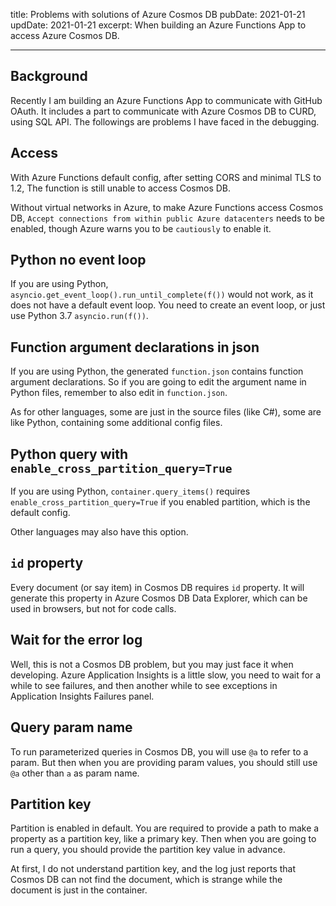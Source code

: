 title: Problems with solutions of Azure Cosmos DB
pubDate: 2021-01-21
updDate: 2021-01-21
excerpt: When building an Azure Functions App to access Azure Cosmos DB.

---

## Background

Recently I am building an Azure Functions App to communicate with GitHub OAuth.
It includes a part to communicate with Azure Cosmos DB to CURD, using SQL API.
The followings are problems I have faced in the debugging.

## Access

With Azure Functions default config, after setting CORS and minimal TLS to 1.2,
The function is still unable to access Cosmos DB.

Without virtual networks in Azure, to make Azure Functions access Cosmos DB,
`Accept connections from within public Azure datacenters` needs to be enabled,
though Azure warns you to be `cautiously` to enable it.

## Python no event loop

If you are using Python, `asyncio.get_event_loop().run_until_complete(f())` would not work,
as it does not have a default event loop.
You need to create an event loop, or just use Python 3.7 `asyncio.run(f())`.

## Function argument declarations in json

If you are using Python, the generated `function.json` contains function argument declarations.
So if you are going to edit the argument name in Python files, remember to also edit in `function.json`.

As for other languages, some are just in the source files (like C#),
some are like Python, containing some additional config files.

## Python query with `enable_cross_partition_query=True`

If you are using Python, `container.query_items()` requires `enable_cross_partition_query=True`
if you enabled partition, which is the default config.

Other languages may also have this option.

## `id` property

Every document (or say item) in Cosmos DB requires `id` property.
It will generate this property in Azure Cosmos DB Data Explorer, which can be used in browsers,
but not for code calls.

## Wait for the error log

Well, this is not a Cosmos DB problem, but you may just face it when developing.
Azure Application Insights is a little slow, you need to wait for a while to see failures,
and then another while to see exceptions in Application Insights Failures panel.

## Query param name

To run parameterized queries in Cosmos DB, you will use `@a` to refer to a param.
But then when you are providing param values, you should still use `@a` other than `a` as param name.

## Partition key

Partition is enabled in default.
You are required to provide a path to make a property as a partition key, like a primary key.
Then when you are going to run a query, you should provide the partition key value in advance.

At first, I do not understand partition key, and the log just reports that Cosmos DB can not find the document,
which is strange while the document is just in the container.
